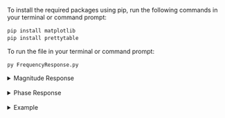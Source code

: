 To install the required packages using pip, run the following commands in your terminal or command prompt:
```bash
pip install matplotlib
pip install prettytable
```

To run the file in your terminal or command prompt:
```bash
py FrequencyResponse.py
```
<details>
  <summary>Magnitude Response</summary>
  
```
|H(w)| = 10 log (1 + r₁² - 2r₁ cos(w - x₁)) + 
         10 log (1 + r₂² - 2r₂ cos(w + x₂)) -
         10 log (1 + r₃² - 2r₃ cos(w - x₃)) - 
         10 log (1 + r₄² - 2r₄ cos(w + x₄))
```
</details>
</br>
<details>
  <summary>Phase Response</summary>
  
```
phase = tan⁻¹((r₁sin(w-x₁))/(1-r₁cos(w-x₁))) +
        tan⁻¹((r₂sin(w-x₂))/(1-r₂cos(w-x₂))) -
        tan⁻¹((r₃sin(w-x₃))/(1-r₃cos(w-x₃))) -
        tan⁻¹((r₄sin(w-x₄))/(1-r₄cos(w-x₄)))
```
</details>
</br>
<details>
  <summary>Example</summary>
  
```
# Change values of magnitude r1, r2, r3, r4 and radian angles x1, x2, x3, x4 
#Zeroes magnitude and angle
r1 = r2 = 2.14
x1 = x2 = 1.29

#Poles magnitude and angle
r3 = r4 = 0.477
x3 = x4 = 0.34
```
</br>
<p align="center">
  <img src="image/screenshot1.png" alt="Magnitude Response" >
  <img src="image/screenshot2.png" alt="Magnitude Response" >
</p>
</details>






